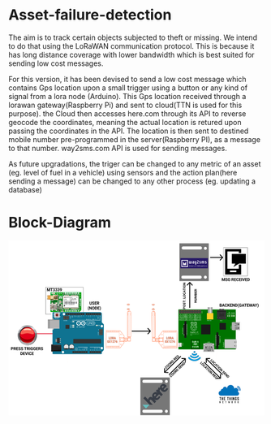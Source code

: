 # Asset-failure-detection
The aim is to track certain objects subjected to theft or missing. We intend to do that using the LoRaWAN communication protocol. This is because it has long distance coverage with lower bandwidth which is best suited for sending low cost messages. 

For this version, it has been devised to send a low cost message which contains Gps location upon a small trigger using a button or any kind of signal from a lora node (Arduino). This Gps location received through a lorawan gateway(Raspberry Pi) and sent to cloud(TTN is used for this purpose). the Cloud then accesses here.com through its API to reverse geocode the coordinates, meaning the actual location is retured upon passing the coordinates in the API. The location is then sent to destined mobile number pre-programmed in the server(Raspberry PI), as a message to that number. way2sms.com API is used for sending messages.

As future upgradations, the triger can be changed to any metric of an asset (eg. level of fuel in a vehicle) using sensors and the action plan(here sending a message) can be changed to any other process (eg. updating a database)

# Block-Diagram

![](images/Picture1.png)
